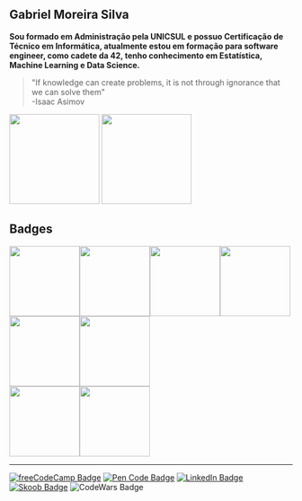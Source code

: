 ## Gabriel Moreira Silva

**Sou formado em Administração pela UNICSUL e possuo Certificação de Técnico em Informática, atualmente estou em formação para software engineer, como cadete da 42, tenho conhecimento em Estatística, Machine Learning e Data Science.**

> "If knowledge can create problems, it is not through ignorance that we can solve them"<br>
>  -Isaac Asimov

<img height="160em" src="https://github-readme-stats.vercel.app/api/top-langs/?username=GabMoreiraSilva&layout=compact&hide=jupyter%20notebook&theme=merko"/> <img height="160em" src="https://github-readme-stats.vercel.app/api?username=GabMoreiraSilva&show_icons=true&theme=merko"/>

## Badges<br>
<img height="125px" src="https://images.credly.com/images/d7321425-c989-4bf9-846a-cd2a647d213b/Data_Sci_Foundations_Level_2_-_CC_-_2019.png"/><img height="125px" src="https://images.credly.com/images/dfd6eb51-4caa-4ffe-b107-85ece064370c/Data_Science_Methodologies.png"/><img height="125px" src="https://images.credly.com/images/de9471ce-018c-4bf4-af49-5c9c1d488613/Data_Science_Tools.png"/><img height="125px" src="https://images.credly.com/images/feef3ba3-aa7d-4b0a-aed9-7481e5546f33/Fit_to_Learn_-_Data_Analyst.png"/><img height="125px" src="https://images.credly.com/images/7077806b-8078-4a80-9f31-ce8965005fcf/Fit_to_Learn_-_Cybersecurity_Professional.png"/><img height="125px" src="https://images.credly.com/images/7999c12f-3903-4d07-a385-fdb655aee344/Fit_to_Learn_-_Linux_System_Administrator.png"/><br>
<img height="125px" src="https://game.42sp.org.br/static/assets/achievements/libftm.png"/><img height="125px" src="https://game.42sp.org.br/static/assets/achievements/get_next_linem.png"/>

***
[![freeCodeCamp Badge](https://img.shields.io/badge/FreeCodeCamp-A10220?style=style=flat-squarelabelColor=A10220&logo=Freecodecamp&logoColor=white&link=https://www.freecodecamp.org/gabmoreirasilva)](https://www.freecodecamp.org/gabmoreirasilva) [![Pen Code Badge](https://img.shields.io/badge/Codepen-A10220?style=style=flat-squarelabelColor=A10220&logo=Codepen&logoColor=white&link=https:https://codepen.io/Barboca)](https://codepen.io/Barboca) [![LinkedIn Badge](https://img.shields.io/badge/LinkedIn-A10220?style=flat-square&labelColor=A10220&logo=linkedin&logoColor=white&link=https://www.linkedin.com/in/gabriel-moreira-silva-1aab98163/)](https://www.linkedin.com/in/gabriel-moreira-silva-1aab98163/) [![Skoob Badge](https://img.shields.io/badge/Skoob-A10220?style=flat-square&labelColor=A10220&&logo=bookstack&logoColor=white)](https://www.skoob.com.br/perfil/GabMoreiraSilva) ![CodeWars Badge](https://www.codewars.com/users/GabMoreiraSilva/badges/micro)
